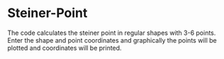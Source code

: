 # Steiner-Point

The code calculates the steiner point in regular shapes with 3-6 points. Enter the shape and point coordinates and graphically the points will be plotted and coordinates will be printed.
